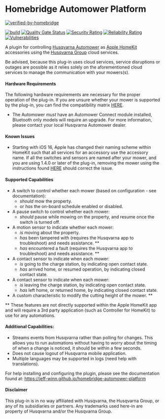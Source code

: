 # Homebridge Automower Platform
[![verified-by-homebridge](https://badgen.net/badge/homebridge/verified/purple)](https://github.com/homebridge/homebridge/wiki/Verified-Plugins)

[![build](https://github.com/jeff-winn/homebridge-automower-platform/actions/workflows/build.yml/badge.svg)](https://github.com/jeff-winn/homebridge-automower-platform/actions/workflows/build.yml) [![Quality Gate Status](https://sonarcloud.io/api/project_badges/measure?project=homebridge-automower-platform&metric=alert_status)](https://sonarcloud.io/summary/new_code?id=homebridge-automower-platform) [![Security Rating](https://sonarcloud.io/api/project_badges/measure?project=homebridge-automower-platform&metric=security_rating)](https://sonarcloud.io/summary/new_code?id=homebridge-automower-platform) [![Reliability Rating](https://sonarcloud.io/api/project_badges/measure?project=homebridge-automower-platform&metric=reliability_rating)](https://sonarcloud.io/summary/new_code?id=homebridge-automower-platform) [![Vulnerabilities](https://sonarcloud.io/api/project_badges/measure?project=homebridge-automower-platform&metric=vulnerabilities)](https://sonarcloud.io/summary/new_code?id=homebridge-automower-platform)

A plugin for controlling [Husqvarna Automower](https://www.husqvarna.com/us/robotic-lawn-mowers/) as [Apple HomeKit](https://www.apple.com/ios/home/) accessories using the [Husqvarna Group](https://developer.husqvarnagroup.cloud) cloud services.

Be advised, because this plug-in uses cloud services, service disruptions or outages are possible as it relies solely on the aforementioned cloud services to manage the communication with your mowers(s).

#### Hardware Requirements
The following hardware requirements are necessary for the proper operation of the plug-in. If you are unsure whether your mower is supported by the plug-in, you can find the compatibility matrix [HERE](https://jeff-winn.github.io/homebridge-automower-platform/extras/compatibility-matrix).

- The Automower *must* have an Automower Connect module installed, Bluetooth only models will require an upgrade. For more information, please contact your local Husqvarna Automower dealer.

#### Known Issues
- Starting with iOS 16, Apple has changed their naming scheme within HomeKit such that all services for an accessory use the accessory name. If all the switches and sensors are named after your mower, and you are using 1.4.0 or later of the plug-in, removing the mower using the instructions found [HERE](https://jeff-winn.github.io/homebridge-automower-platform/extras/removing-mower) should correct the issue.

#### Supported Capabilities
- A switch to control whether each mower (based on configuration - see documentation):
  - *should* mow the property.
  - or *has* the on-board schedule enabled or disabled.
- A pause switch to control whether each mower:
  - *should* pause while mowing on the property, and resume once the switch is turned off.
- A motion sensor to indicate whether each mower:
  - *is* moving about the property.
  - *has* been tampered with (requires the Husqvarna app to troubleshoot) and needs assistance. **
  - *has* encountered a fault (requires the Husqvarna app to troubleshoot) and needs assistance. **
- A contact sensor to indicate when each mower:
  - *is* going to the charge station, by indicating open contact state.
  - *has* arrived home, or resumed operation, by indicating closed contact state.
- A contact sensor to indicate when each mower:
  - *is* leaving the charge station, by indicating open contact state.
  - *has* left home, or returned home, by indicating closed contact state.
- A custom characteristic to modify the cutting height of the mower. **

** These features are not directly supported within the Apple HomeKit app and will require a 3rd party application (such as Controller for HomeKit) to use for any automations.

#### Additional Capabilities:
- Streams events from Husqvarna rather than polling for changes. This allows you to run automations without having to worry about the timing of when a change is noticed, it should be within a few seconds.
- Does not cause logout of Husqvarna mobile application.
- Multiple languages may be supported in logs (need help with translations).

For help installing and configuring the plugin, please see the documentation found at:
https://jeff-winn.github.io/homebridge-automower-platform

#### Disclaimer
This plug-in is in no way affiliated with Husqvarna, the Husqvarna Group, or any of its subsidiaries or partners. Any trademarks used here-in are property of Husqvarna and/or the Husqvarna Group.
